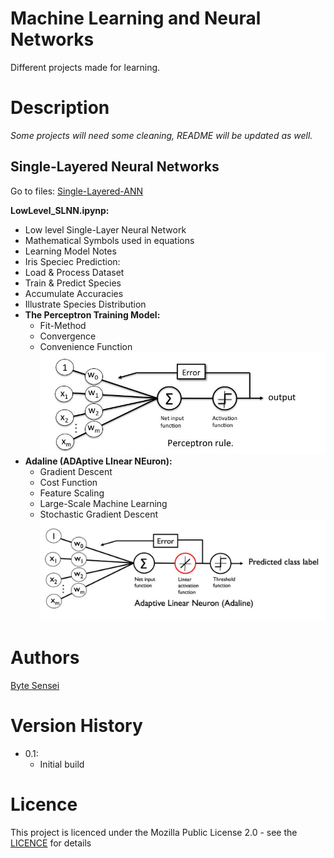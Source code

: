 # Machine Learning and Neural Networks
Different projects made for learning.

# Description
*Some projects will need some cleaning,*
*README will be updated as well.*
## Single-Layered Neural Networks
Go to files: [Single-Layered-ANN](https://github.com/bytesenseidk/Machine-Learning/tree/main/Single-Layerd-ANN)

**LowLevel_SLNN.ipynp:**
- Low level Single-Layer Neural Network
- Mathematical Symbols used in equations
- Learning Model Notes
- Iris Speciec Prediction:
- Load & Process Dataset
- Train & Predict Species
- Accumulate Accuracies
- Illustrate Species Distribution
- **The Perceptron Training Model:**
    - Fit-Method
    - Convergence
    - Convenience Function
![Alt text](image-2.png)
- **Adaline (ADAptive LInear NEuron):**
    - Gradient Descent
    - Cost Function
    - Feature Scaling
    - Large-Scale Machine Learning 
    - Stochastic Gradient Descent
![Alt text](image-1.png)

# Authors
[Byte Sensei](https://github.com/bytesenseidk)

# Version History
- 0.1:
  * Initial build
   
# Licence
This project is licenced under the Mozilla Public License 2.0 - see the [LICENCE](https://github.com/LarsRosenkilde/MusicPlayer/blob/master/LICENCE) for details

